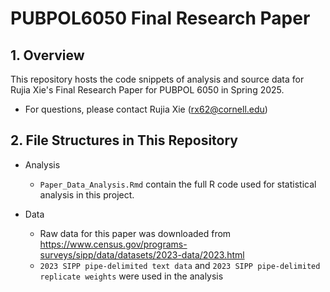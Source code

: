 # PUBPOL6050 Final Research Paper

## 1. Overview
This repository hosts the code snippets of analysis and source data for Rujia Xie's Final Research Paper for PUBPOL 6050 in Spring 2025.

- For questions, please contact Rujia Xie (rx62@cornell.edu)


## 2. File Structures in This Repository
 
- Analysis
	- `Paper_Data_Analysis.Rmd` contain the full R code used for statistical analysis in this project.

- Data
	- Raw data for this paper was downloaded from https://www.census.gov/programs-surveys/sipp/data/datasets/2023-data/2023.html
  - `2023 SIPP pipe-delimited text data` and `2023 SIPP pipe-delimited replicate weights` were used in the analysis

